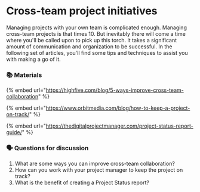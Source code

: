 # Cross-team project initiatives

Managing projects with your own team is complicated enough. Managing cross-team projects is that times 10. But inevitably there will come a time where you'll be called upon to pick up this torch. It takes a significant amount of communication and organization to be successful.  In the following set of articles, you'll find some tips and techniques to assist you with making a go of it. 

### 📚 Materials

{% embed url="https://highfive.com/blog/5-ways-improve-cross-team-collaboration" %}

{% embed url="https://www.orbitmedia.com/blog/how-to-keep-a-project-on-track/" %}

{% embed url="https://thedigitalprojectmanager.com/project-status-report-guide/" %}

### 🗣 Questions for discussion

1. What are some ways you can improve cross-team collaboration?
2. How can you work with your project manager to keep the project on track?
3. What is the benefit of creating a Project Status report?

